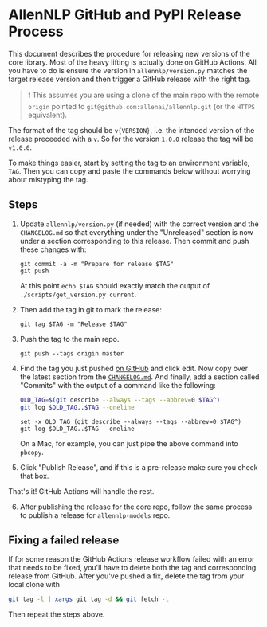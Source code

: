# AllenNLP GitHub and PyPI Release Process

This document describes the procedure for releasing new versions of the core library.
Most of the heavy lifting is actually done on GitHub Actions.
All you have to do is ensure the version in `allennlp/version.py` matches the target release version
and then trigger a GitHub release with the right tag.

> ❗️ This assumes you are using a clone of the main repo with the remote `origin` pointed
to `git@github.com:allenai/allennlp.git` (or the `HTTPS` equivalent).

The format of the tag should be `v{VERSION}`, i.e. the intended version of the release preceeded with a `v`.
So for the version `1.0.0` release the tag will be `v1.0.0`.

To make things easier, start by setting the tag to an environment variable, `TAG`.
Then you can copy and paste the commands below without worrying about mistyping the tag.

## Steps

1. Update `allennlp/version.py` (if needed) with the correct version and the `CHANGELOG.md` so that everything under the "Unreleased" section is now under a section corresponding to this release. Then commit and push these changes with:

    ```
    git commit -a -m "Prepare for release $TAG"
    git push
    ```
    
    At this point `echo $TAG` should exactly match the output of `./scripts/get_version.py current`.

2. Then add the tag in git to mark the release:

    ```
    git tag $TAG -m "Release $TAG"
    ```

3. Push the tag to the main repo.

    ```
    git push --tags origin master
    ```

4. Find the tag you just pushed [on GitHub](https://github.com/allenai/allennlp/tags) and
click edit. Now copy over the latest section from the [`CHANGELOG.md`](https://raw.githubusercontent.com/allenai/allennlp/master/CHANGELOG.md). And finally, add a section called "Commits" with the output of a command like the following:

    ```bash
    OLD_TAG=$(git describe --always --tags --abbrev=0 $TAG^)
    git log $OLD_TAG..$TAG --oneline
    ```
    
    ```fish
    set -x OLD_TAG (git describe --always --tags --abbrev=0 $TAG^)
    git log $OLD_TAG..$TAG --oneline
    ```

    On a Mac, for example, you can just pipe the above command into `pbcopy`.

5. Click "Publish Release", and if this is a pre-release make sure you check that box.

That's it! GitHub Actions will handle the rest.


6. After publishing the release for the core repo, follow the same process to publish a release for `allennlp-models` repo.


## Fixing a failed release

If for some reason the GitHub Actions release workflow failed with an error that needs to be fixed, you'll have to delete both the tag and corresponding release from GitHub. After you've pushed a fix, delete the tag from your local clone with

```bash
git tag -l | xargs git tag -d && git fetch -t
```

Then repeat the steps above.
